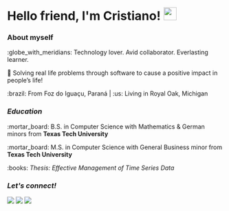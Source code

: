 <h1>Hello friend, I'm Cristiano! <img src="https://raw.githubusercontent.com/MartinHeinz/MartinHeinz/master/wave.gif" width="30px"></h1> 
  
<h3>About myself</h3>
<p>:globe_with_meridians: Technology lover. Avid collaborator. Everlasting learner.</p>
<p>👾 Solving real life problems through software to cause a positive impact in people’s life!</p>
<p>:brazil: From Foz do Iguaçu, Paraná | :us: Living in Royal Oak, Michigan</p>
  
<h3><em>Education</em></h3>
<p>:mortar_board: B.S. in Computer Science with Mathematics & German minors from <strong>Texas Tech University</strong></p>
<p>:mortar_board: M.S. in Computer Science with General Business minor from <strong>Texas Tech University</strong></p>
<p>:books: <em>Thesis: Effective Management of Time Series Data</em></p>
  
<h3><em>Let's connect!</em></h3>
<a href="https://www.linkedin.com/in/cristianocaon/"><img src="https://img.shields.io/badge/-LinkedIn-blue?style=flat-square&logo=Linkedin&logoColor=white&link=https://www.linkedin.com/in/cristianocaon/" /></a>
<a href="https://www.instagram.com/cristiano.caon/"><img src="https://img.shields.io/badge/-Instagram-e4405f?style=flat-square&logo=Instagram&logoColor=white&link=https://www.instagram.com/cristiano.caon/" /></a>
<a href="mailto:cristiano.e.caon@gmail.com"><img src="https://img.shields.io/badge/-Gmail-d14836?style=flat-square&logo=Gmail&logoColor=white&link=mailto:cristiano.e.caon@gmail.com" /></a>

